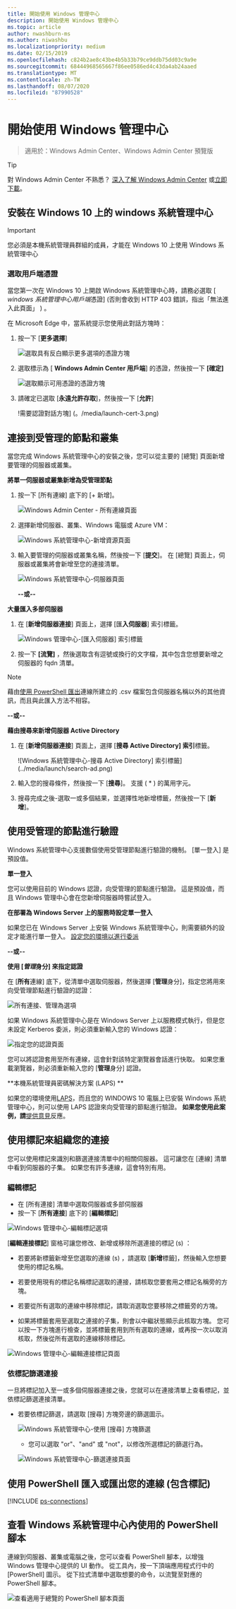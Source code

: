 ```yaml
---
title: 開始使用 Windows 管理中心
description: 開始使用 Windows 管理中心
ms.topic: article
author: nwashburn-ms
ms.author: niwashbu
ms.localizationpriority: medium
ms.date: 02/15/2019
ms.openlocfilehash: c824b2ae8c43be4b5b33b79ce9ddb75dd03c9a9e
ms.sourcegitcommit: 68444968565667f86ee0586ed4c43da4ab24aaed
ms.translationtype: MT
ms.contentlocale: zh-TW
ms.lasthandoff: 08/07/2020
ms.locfileid: "87990528"
---
```

# <a name="get-started-with-windows-admin-center"></a>開始使用 Windows 管理中心

>適用於：Windows Admin Center、Windows Admin Center 預覽版

> [!Tip]
> 對 Windows Admin Center 不熟悉？
> [深入了解 Windows Admin Center](../overview.md) 或[立即下載](https://aka.ms/windowsadmincenter)。

## <a name="windows-admin-center-installed-on-windows-10"></a>安裝在 Windows 10 上的 windows 系統管理中心

> [!IMPORTANT]
> 您必須是本機系統管理員群組的成員，才能在 Windows 10 上使用 Windows 系統管理中心

### <a name="selecting-a-client-certificate"></a>選取用戶端憑證

當您第一次在 Windows 10 上開啟 Windows 系統管理中心時，請務必選取 [ *windows 系統管理中心用戶端*憑證] (否則會收到 HTTP 403 錯誤，指出「無法進入此頁面」 ) 。

在 Microsoft Edge 中，當系統提示您使用此對話方塊時：

1. 按一下 [**更多選擇**]

    ![選取具有反白顯示更多選項的憑證方塊](../media/launch-cert-1.png)

2. 選取標示為 [ **Windows Admin Center 用戶端**] 的憑證，然後按一下 **[確定]**

    ![選取顯示可用憑證的憑證方塊](../media/launch-cert-2.png)

3. 請確定已選取 [**永遠允許存取**]，然後按一下 [**允許**]

    !需要認證對話方塊] (。/media/launch-cert-3.png) 

## <a name="connecting-to-managed-nodes-and-clusters"></a>連接到受管理的節點和叢集

當您完成 Windows 系統管理中心的安裝之後，您可以從主要的 [總覽] 頁面新增要管理的伺服器或叢集。

 **將單一伺服器或叢集新增為受管理節點**

1. 按一下 [所有連線] 底下的 [+ 新增]。

   ![Windows Admin Center - 所有連線頁面](../media/launch/addserver0.png)

2. 選擇新增伺服器、叢集、Windows 電腦或 Azure VM：

   ![Windows 系統管理中心-新增資源頁面](../media/launch/ChooseConnectionType.png)

3. 輸入要管理的伺服器或叢集名稱，然後按一下 [**提交**]。 在 [總覽] 頁面上，伺服器或叢集將會新增至您的連接清單。

   ![Windows 系統管理中心-伺服器頁面](../media/launch/addserver2.png)

   **--或--**

**大量匯入多部伺服器**

 1. 在 [**新增伺服器連接**] 頁面上，選擇 [匯**入伺服器**] 索引標籤。

    ![Windows 管理中心-[匯入伺服器] 索引標籤](../media/launch/import-servers.png)

 2. 按一下 **[流覽]** ，然後選取含有逗號或換行的文字檔，其中包含您想要新增之伺服器的 fqdn 清單。

> [!Note]
> 藉由[使用 PowerShell 匯出](#use-powershell-to-import-or-export-your-connections-with-tags)連線所建立的 .csv 檔案包含伺服器名稱以外的其他資訊，而且與此匯入方法不相容。

  **--或--**

**藉由搜尋來新增伺服器 Active Directory**

 1. 在 [**新增伺服器連接**] 頁面上，選擇 [**搜尋 Active Directory] 索引**標籤。

    ![Windows 系統管理中心-搜尋 Active Directory] 索引標籤](../media/launch/search-ad.png)

 2. 輸入您的搜尋條件，然後按一下 [**搜尋**]。 支援 ( * ) 的萬用字元。

 3. 搜尋完成之後-選取一或多個結果，並選擇性地新增標籤，然後按一下 [**新增**]。

## <a name="authenticate-with-the-managed-node"></a>使用受管理的節點進行驗證 ##

Windows 系統管理中心支援數個使用受管理節點進行驗證的機制。 [單一登入] 是預設值。

**單一登入**

您可以使用目前的 Windows 認證，向受管理的節點進行驗證。 這是預設值，而且 Windows 管理中心會在您新增伺服器時嘗試登入。

**在部署為 Windows Server 上的服務時設定單一登入**

如果您已在 Windows Server 上安裝 Windows 系統管理中心，則需要額外的設定才能進行單一登入。  [設定您的環境以進行委派](../configure/user-access-control.md)

**--或--**

**使用 [*管理*身分] 來指定認證**

在 [**所有**連線] 底下，從清單中選取伺服器，然後選擇 [**管理**身分]，指定您將用來向受管理節點進行驗證的認證：

![所有連接、管理為選項](../media/launch-use-6.png)

如果 Windows 系統管理中心是在 Windows Server 上以服務模式執行，但是您未設定 Kerberos 委派，則必須重新輸入您的 Windows 認證：

![指定您的認證頁面](../media/launch-use-7.png)

您可以將認證套用至所有連線，這會針對該特定瀏覽器會話進行快取。 如果您重載瀏覽器，則必須重新輸入您的 [**管理**身分] 認證。

**本機系統管理員密碼解決方案 (LAPS) **

如果您的環境使用[LAPS](/previous-versions/mt227395(v=msdn.10))，而且您的 WINDOWS 10 電腦上已安裝 Windows 系統管理中心，則可以使用 LAPS 認證來向受管理的節點進行驗證。 **如果您使用此案例，請**[提供意見](https://aka.ms/WACFeedback)反應。

## <a name="using-tags-to-organize-your-connections"></a>使用標記來組織您的連接

您可以使用標記來識別和篩選連接清單中的相關伺服器。  這可讓您在 [連線] 清單中看到伺服器的子集。  如果您有許多連線，這會特別有用。

### <a name="edit-tags"></a>編輯標記

* 在 [所有連接] 清單中選取伺服器或多部伺服器
* 按一下 [**所有連接**] 底下的 [**編輯標記**]

![Windows 管理中心-編輯標記選項](../media/launch/tags-5.png)

[**編輯連接標記**] 窗格可讓您修改、新增或移除所選連接的標記 (s) ：

* 若要將新標籤新增至您選取的連線 (s) ，請選取 [**新增**標籤]，然後輸入您想要使用的標記名稱。

* 若要使用現有的標記名稱標記選取的連接，請核取您要套用之標記名稱旁的方塊。

* 若要從所有選取的連線中移除標記，請取消選取您要移除之標籤旁的方塊。

* 如果將標籤套用至選取之連接的子集，則會以中繼狀態顯示此核取方塊。 您可以按一下方塊進行檢查，並將標籤套用到所有選取的連線，或再按一次以取消核取，然後從所有選取的連線移除標記。

![Windows 管理中心-編輯連接標記頁面](../media/launch/tags-6.png)

### <a name="filter-connections-by-tag"></a>依標記篩選連接

一旦將標記加入至一或多個伺服器連接之後，您就可以在連接清單上查看標記，並依標記篩選連接清單。

* 若要依標記篩選，請選取 [搜尋] 方塊旁邊的篩選圖示。

   ![Windows 系統管理中心-使用 [搜尋] 方塊篩選](../media/launch/tags-7.png)

   * 您可以選取 "or"、"and" 或 "not"，以修改所選標記的篩選行為。

   ![Windows 系統管理中心-篩選連接頁面](../media/launch/tags-8.png)

## <a name="use-powershell-to-import-or-export-your-connections-with-tags"></a>使用 PowerShell 匯入或匯出您的連線 (包含標記)

[!INCLUDE [ps-connections](../includes/ps-connections.md)]

## <a name="view-powershell-scripts-used-in-windows-admin-center"></a>查看 Windows 系統管理中心內使用的 PowerShell 腳本

連線到伺服器、叢集或電腦之後，您可以查看 PowerShell 腳本，以增強 Windows 管理中心提供的 UI 動作。 從工具內，按一下頂端應用程式行中的 [PowerShell] 圖示。 從下拉式清單中選取想要的命令，以流覽至對應的 PowerShell 腳本。

![查看適用于總覽的 PowerShell 腳本頁面](../media/launch/showscript.png)